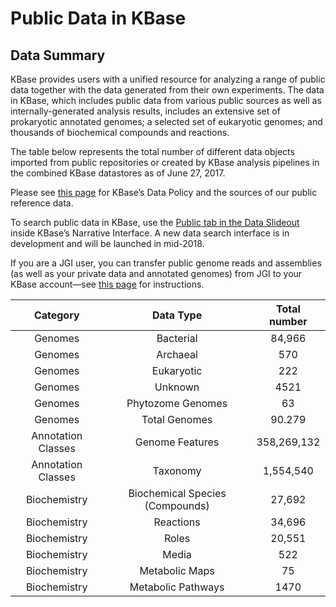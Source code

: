 # Public Data in KBase

## Data Summary

KBase provides users with a unified resource for analyzing a range of public data together with the data generated from their own experiments. The data in KBase, which includes public data from various public sources as well as internally-generated analysis results, includes an extensive set of prokaryotic annotated genomes; a selected set of eukaryotic genomes; and thousands of biochemical compounds and reactions.

The table below represents the total number of different data objects imported from public repositories or created by KBase analysis pipelines in the combined KBase datastores as of June 27, 2017.

Please see [this page](https://kbase.us/data-policy-and-sources/) for KBase’s Data Policy and the sources of our public reference data.

To search public data in KBase, use the [Public tab in the Data Slideout](../getting-started/narrative-user-guide/explore-data.md) inside KBase’s Narrative Interface. A new data search interface is in development and will be launched in mid-2018.

If you are a JGI user, you can transfer public genome reads and assemblies \(as well as your private data and annotated genomes\) from JGI to your KBase account—see [this page](transferring-data-from-jgi.md) for instructions.  


| Category | Data Type | Total number |
| :---: | :---: | :---: |
| Genomes | Bacterial | 84,966 |
| Genomes | Archaeal | 570 |
| Genomes | Eukaryotic | 222 |
| Genomes | Unknown | 4521 |
| Genomes | Phytozome Genomes | 63 |
| Genomes | Total Genomes | 90.279 |
| Annotation Classes | Genome Features | 358,269,132 |
| Annotation Classes | Taxonomy | 1,554,540 |
| Biochemistry | Biochemical Species \(Compounds\) | 27,692 |
| Biochemistry | Reactions | 34,696 |
| Biochemistry | Roles | 20,551 |
| Biochemistry | Media | 522 |
| Biochemistry | Metabolic Maps | 75 |
| Biochemistry | Metabolic Pathways | 1470 |

